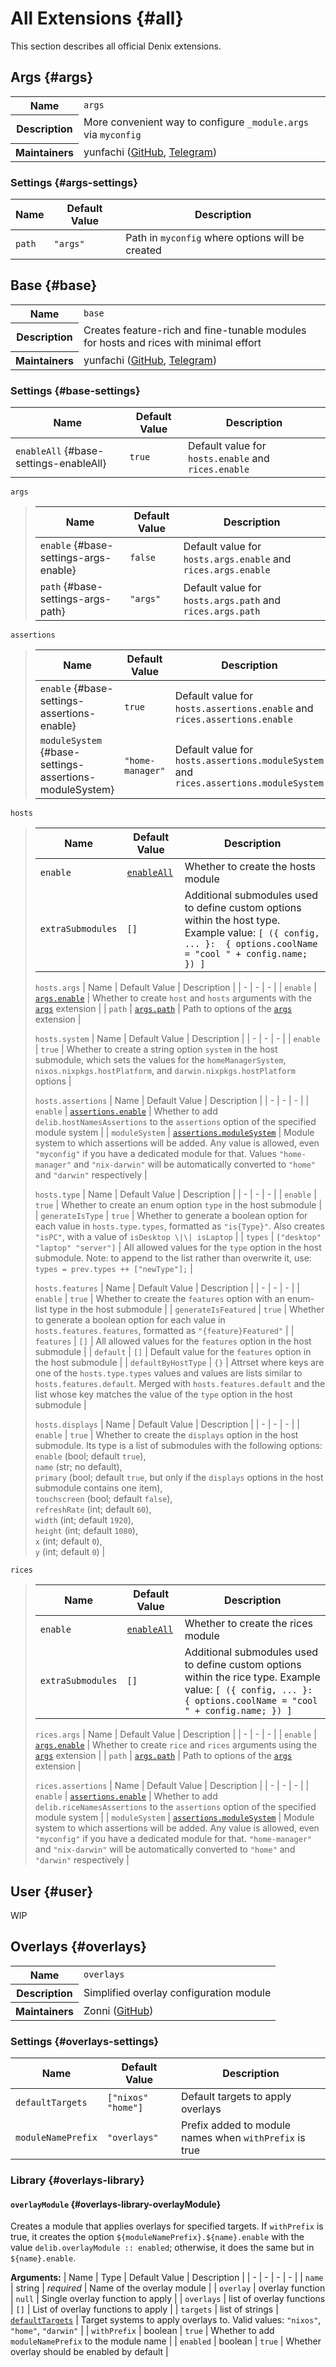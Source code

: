 # All Extensions {#all}
This section describes all official Denix extensions.

## Args {#args}
<table class="extension-table">
  <tbody>
    <tr>
      <th>Name</th>
      <td><code>args</code></td>
    </tr>
    <tr>
      <th>Description</th>
      <td>More convenient way to configure <code>_module.args</code> via <code>myconfig</code></td>
    </tr>
    <tr>
      <th>Maintainers</th>
      <td>yunfachi (<a href='https://github.com/yunfachi'>GitHub</a>, <a href='https://t.me/yunfachi'>Telegram</a>)</td>
    </tr>
  </tbody>
</table>

### Settings {#args-settings}
| Name | Default Value | Description |
| - | - | - |
| `path` | `"args"` | Path in `myconfig` where options will be created |

## Base {#base}
<table class="extension-table">
  <tbody>
    <tr>
      <th>Name</th>
      <td><code>base</code></td>
    </tr>
    <tr>
      <th>Description</th>
      <td>Creates feature-rich and fine-tunable modules for hosts and rices with minimal effort</td>
    </tr>
    <tr>
      <th>Maintainers</th>
      <td>yunfachi (<a href='https://github.com/yunfachi'>GitHub</a>, <a href='https://t.me/yunfachi'>Telegram</a>)</td>
    </tr>
  </tbody>
</table>

### Settings {#base-settings}
| Name | Default Value | Description |
| - | - | - |
| `enableAll` {#base-settings-enableAll} | `true` | Default value for `hosts.enable` and `rices.enable` |

`args`
<blockquote>

| Name | Default Value | Description |
| - | - | - |
| `enable` {#base-settings-args-enable} | `false` | Default value for `hosts.args.enable` and `rices.args.enable` |
| `path` {#base-settings-args-path} | `"args"` | Default value for `hosts.args.path` and `rices.args.path` |
</blockquote>

`assertions`
<blockquote>

| Name | Default Value | Description |
| - | - | - |
| `enable` {#base-settings-assertions-enable} | `true` | Default value for `hosts.assertions.enable` and `rices.assertions.enable` |
| `moduleSystem` {#base-settings-assertions-moduleSystem} | `"home-manager"` | Default value for `hosts.assertions.moduleSystem` and `rices.assertions.moduleSystem` |
</blockquote>

`hosts`
<blockquote>

| Name | Default Value | Description |
| - | - | - |
| `enable` | [`enableAll`](#base-settings-enableAll) | Whether to create the hosts module |
| `extraSubmodules` | `[]` | Additional submodules used to define custom options within the host type. Example value: `[ ({ config, ... }:  { options.coolName = "cool " + config.name; }) ]` |

`hosts.args`
| Name | Default Value | Description |
| - | - | - |
| `enable` | [`args.enable`](#base-settings-args-enable) | Whether to create `host` and `hosts` arguments with the [`args`](#args) extension |
| `path` | [`args.path`](#base-settings-args-path) | Path to options of the [`args`](#args) extension |

`hosts.system`
| Name | Default Value | Description |
| - | - | - |
| `enable` | `true` | Whether to create a string option `system` in the host submodule, which sets the values for the `homeManagerSystem`, `nixos.nixpkgs.hostPlatform`, and `darwin.nixpkgs.hostPlatform` options |

`hosts.assertions`
| Name | Default Value | Description |
| - | - | - |
| `enable` | [`assertions.enable`](#base-settings-assertions-enable) | Whether to add `delib.hostNamesAssertions` to the `assertions` option of the specified module system |
| `moduleSystem` | [`assertions.moduleSystem`](#base-settings-assertions-moduleSystem) | Module system to which assertions will be added. Any value is allowed, even `"myconfig"` if you have a dedicated module for that. Values `"home-manager"` and `"nix-darwin"` will be automatically converted to `"home"` and `"darwin"` respectively |

`hosts.type`
| Name | Default Value | Description |
| - | - | - |
| `enable` | `true` | Whether to create an enum option `type` in the host submodule |
| `generateIsType` | `true` | Whether to generate a boolean option for each value in `hosts.type.types`, formatted as `"is{Type}"`. Also creates `"isPC"`, with a value of `isDesktop \|\| isLaptop` |
| `types` | `["desktop" "laptop" "server"]` | All allowed values for the `type` option in the host submodule. Note: to append to the list rather than overwrite it, use: `types = prev.types ++ ["newType"];` |

`hosts.features`
| Name | Default Value | Description |
| - | - | - |
| `enable` | `true` | Whether to create the `features` option with an enum-list type in the host submodule |
| `generateIsFeatured` | `true` | Whether to generate a boolean option for each value in `hosts.features.features`, formatted as `"{feature}Featured"` |
| `features` | `[]` | All allowed values for the `features` option in the host submodule |
| `default` | `[]` | Default value for the `features` option in the host submodule |
| `defaultByHostType` | `{}` | Attrset where keys are one of the `hosts.type.types` values and values are lists similar to `hosts.features.default`. Merged with `hosts.features.default` and the list whose key matches the value of the `type` option in the host submodule |

`hosts.displays`
| Name | Default Value | Description |
| - | - | - |
| `enable` | `true` | Whether to create the `displays` option in the host submodule. Its type is a list of submodules with the following options:<br>`enable` (bool; default `true`),<br>`name` (str; no default),<br>`primary` (bool; default `true`, but only if the `displays` options in the host submodule contains one item),<br>`touchscreen` (bool; default `false`),<br>`refreshRate` (int; default `60`),<br>`width` (int; default `1920`),<br>`height` (int; default `1080`),<br>`x` (int; default `0`),<br>`y` (int; default `0`) |
</blockquote>

`rices`
<blockquote>

| Name | Default Value | Description |
| - | - | - |
| `enable` | [`enableAll`](#base-settings-enableAll) | Whether to create the rices module |
| `extraSubmodules` | `[]` | Additional submodules used to define custom options within the rice type. Example value: `[ ({ config, ... }:  { options.coolName = "cool " + config.name; }) ]` |

`rices.args`
| Name | Default Value | Description |
| - | - | - |
| `enable` | [`args.enable`](#base-settings-args-enable) | Whether to create `rice` and `rices` arguments using the [`args`](#args) extension |
| `path` | [`args.path`](#base-settings-args-path) | Path to options of the [`args`](#args) extension |

`rices.assertions`
| Name | Default Value | Description |
| - | - | - |
| `enable` | [`assertions.enable`](#base-settings-assertions-enable) | Whether to add `delib.riceNamesAssertions` to the `assertions` option of the specified module system |
| `moduleSystem` | [`assertions.moduleSystem`](#base-settings-assertions-moduleSystem) | Module system to which assertions will be added. Any value is allowed, even `"myconfig"` if you have a dedicated module for that. `"home-manager"` and `"nix-darwin"` will be automatically converted to `"home"` and `"darwin"` respectively |
</blockquote>

## User {#user}
WIP

## Overlays {#overlays}
<table class="extension-table">
  <tbody>
    <tr>
      <th>Name</th>
      <td><code>overlays</code></td>
    </tr>
    <tr>
      <th>Description</th>
      <td>Simplified overlay configuration module</td>
    </tr>
    <tr>
      <th>Maintainers</th>
      <td>Zonni (<a href='https://github.com/mzonski'>GitHub</a>)</td>
    </tr>
  </tbody>
</table>

### Settings {#overlays-settings}
| Name | Default Value | Description |
| - | - | - |
| `defaultTargets` | `["nixos" "home"]` | Default targets to apply overlays |
| `moduleNamePrefix` | `"overlays"` | Prefix added to module names when `withPrefix` is true |

### Library {#overlays-library}

#### `overlayModule` {#overlays-library-overlayModule}
Creates a module that applies overlays for specified targets. If `withPrefix` is true, it creates the option `${moduleNamePrefix}.${name}.enable` with the value `delib.overlayModule :: enabled`; otherwise, it does the same but in `${name}.enable`.

**Arguments:**
| Name | Type | Default Value | Description |
| - | - | - | - |
| `name` | string | *required* | Name of the overlay module |
| `overlay` | overlay function | `null` | Single overlay function to apply |
| `overlays` | list of overlay functions | `[]` | List of overlay functions to apply |
| `targets` | list of strings | [`defaultTargets`](#overlays-settings) | Target systems to apply overlays to. Valid values: `"nixos"`, `"home"`, `"darwin"` |
| `withPrefix` | boolean | `true` | Whether to add `moduleNamePrefix` to the module name |
| `enabled` | boolean | `true` | Whether overlay should be enabled by default |
